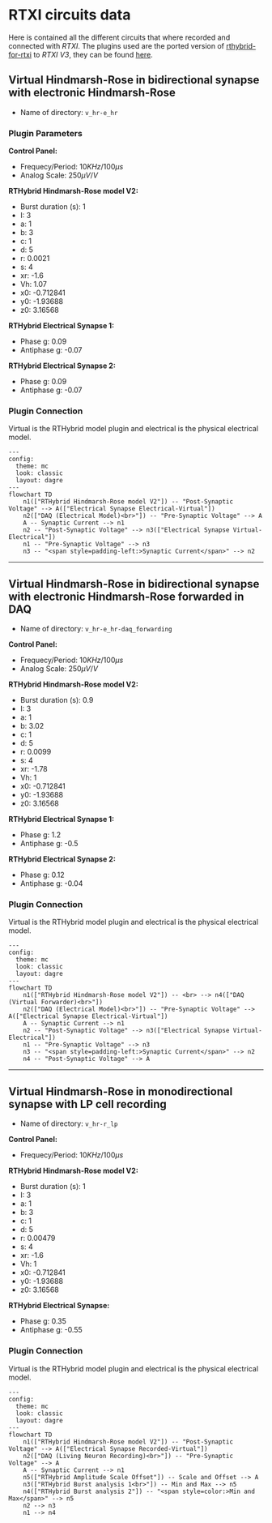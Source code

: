 
# RTXI circuits data

Here is contained all the different circuits that where recorded and connected with *RTXI*. The plugins used are the ported version of [rthybrid-for-rtxi](https://github.com/GNB-UAM/rthybrid-for-rtxi) to *RTXI V3*, they can be found [here](https://github.com/sergiohidalgo818/rthybrid-for-rtxi/tree/rthybrid-for-rtxi3/rtxi3).

## Virtual Hindmarsh-Rose in bidirectional synapse with electronic Hindmarsh-Rose

- Name of directory: `v_hr-e_hr`

### Plugin Parameters

**Control Panel:** 
  - Frequecy/Period: $10KHz$/$100\mu s$
  - Analog Scale: $250 \mu V/V$

**RTHybrid Hindmarsh-Rose model V2:**
  - Burst duration (s): 1
  - I: 3
  - a: 1
  - b: 3
  - c: 1
  - d: 5
  - r: 0.0021
  - s: 4
  - xr: -1.6
  - Vh: 1.07
  - x0: -0.712841
  - y0: -1.93688
  - z0: 3.16568


**RTHybrid Electrical Synapse 1:**
  - Phase g: 0.09
  - Antiphase g: -0.07

**RTHybrid Electrical Synapse 2:**
  - Phase g: 0.09
  - Antiphase g: -0.07

### Plugin Connection

Virtual is the RTHybrid model plugin and electrical is the physical electrical model.

```mermaid
---
config:
  theme: mc
  look: classic
  layout: dagre
---
flowchart TD
    n1(["RTHybrid Hindmarsh-Rose model V2"]) -- "Post-Synaptic Voltage" --> A(["Electrical Synapse Electrical-Virtual"])
    n2(["DAQ (Electrical Model)<br>"]) -- "Pre-Synaptic Voltage" --> A
    A -- Synaptic Current --> n1
    n2 -- "Post-Synaptic Voltage" --> n3(["Electrical Synapse Virtual-Electrical"])
    n1 -- "Pre-Synaptic Voltage" --> n3
    n3 -- "<span style=padding-left:>Synaptic Current</span>" --> n2
```

---

## Virtual Hindmarsh-Rose in bidirectional synapse with electronic Hindmarsh-Rose forwarded in DAQ

- Name of directory: `v_hr-e_hr-daq_forwarding`


**Control Panel:** 
  - Frequecy/Period: $10KHz$/$100\mu s$
  - Analog Scale: $250 \mu V/V$

**RTHybrid Hindmarsh-Rose model V2:**
  - Burst duration (s): 0.9
  - I: 3
  - a: 1
  - b: 3.02
  - c: 1
  - d: 5
  - r: 0.0099
  - s: 4
  - xr: -1.78
  - Vh: 1
  - x0: -0.712841
  - y0: -1.93688
  - z0: 3.16568


**RTHybrid Electrical Synapse 1:**
  - Phase g: 1.2
  - Antiphase g: -0.5

**RTHybrid Electrical Synapse 2:**
  - Phase g: 0.12
  - Antiphase g: -0.04

### Plugin Connection

Virtual is the RTHybrid model plugin and electrical is the physical electrical model.

```mermaid
---
config:
  theme: mc
  look: classic
  layout: dagre
---
flowchart TD
    n1(["RTHybrid Hindmarsh-Rose model V2"]) -- <br> --> n4(["DAQ (Virtual Forwarder)<br>"])
    n2(["DAQ (Electrical Model)<br>"]) -- "Pre-Synaptic Voltage" --> A(["Electrical Synapse Electrical-Virtual"])
    A -- Synaptic Current --> n1
    n2 -- "Post-Synaptic Voltage" --> n3(["Electrical Synapse Virtual-Electrical"])
    n1 -- "Pre-Synaptic Voltage" --> n3
    n3 -- "<span style=padding-left:>Synaptic Current</span>" --> n2
    n4 -- "Post-Synaptic Voltage" --> A
```


---

## Virtual Hindmarsh-Rose in monodirectional synapse with LP cell recording

- Name of directory: `v_hr-r_lp`


**Control Panel:** 
  - Frequecy/Period: $10KHz$/$100\mu s$


**RTHybrid Hindmarsh-Rose model V2:**
  - Burst duration (s): 1
  - I: 3
  - a: 1
  - b: 3
  - c: 1
  - d: 5
  - r: 0.00479
  - s: 4
  - xr: -1.6
  - Vh: 1
  - x0: -0.712841
  - y0: -1.93688
  - z0: 3.16568


**RTHybrid Electrical Synapse:**
  - Phase g: 0.35
  - Antiphase g: -0.55

### Plugin Connection

Virtual is the RTHybrid model plugin and electrical is the physical electrical model.

```mermaid
---
config:
  theme: mc
  look: classic
  layout: dagre
---
flowchart TD
    n1(["RTHybrid Hindmarsh-Rose model V2"]) -- "Post-Synaptic Voltage" --> A(["Electrical Synapse Recorded-Virtual"])
    n2(["DAQ (Living Neuron Recording)<br>"]) -- "Pre-Synaptic Voltage" --> A
    A -- Synaptic Current --> n1
    n5(["RTHybrid Amplitude Scale Offset"]) -- Scale and Offset --> A
    n3(["RTHybrid Burst analysis 1<br>"]) -- Min and Max --> n5
    n4(["RTHybrid Burst analysis 2"]) -- "<span style=color:>Min and Max</span>" --> n5
    n2 --> n3
    n1 --> n4
```
